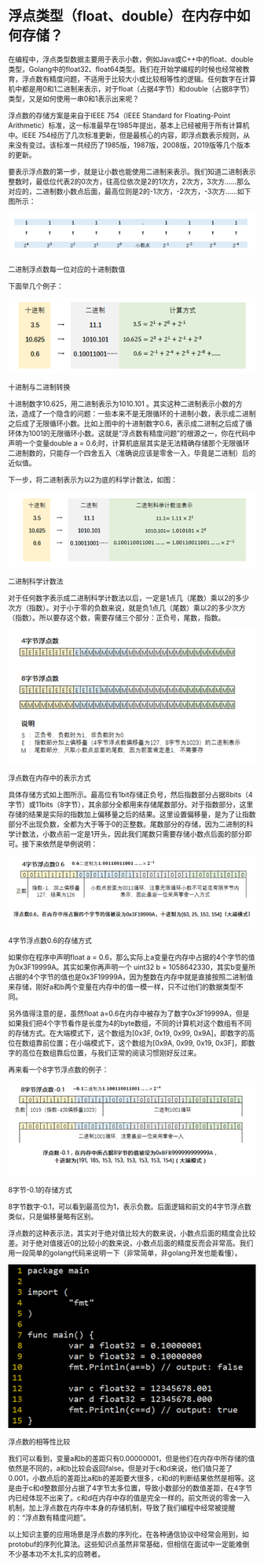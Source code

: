 # 浮点类型（float、double）在内存中如何存储？

在编程中，浮点类型数据主要用于表示小数，例如Java或C++中的float、double类型，Golang中的float32、float64类型。我们在开始学编程的时候也经常被教育，浮点数有精度问题，不适用于比较大小或比较相等性的逻辑。任何数字在计算机中都是用0和1二进制来表示，对于float（占据4字节）和double（占据8字节）类型，又是如何使用一串0和1表示出来呢？

浮点数的存储方案是来自于IEEE 754（IEEE Standard for Floating-Point Arithmetic）标准，这一标准最早在1985年提出，基本上已经被用于所有计算机中。IEEE 754经历了几次标准更新，但是最核心的内容，即浮点数表示规则，从来没有变过。该标准一共经历了1985版，1987版，2008版，2019版等几个版本的更新。

要表示浮点数的第一步，就是让小数也能使用二进制来表示。我们知道二进制表示整数时，最低位代表2的0次方，往高位依次是2的1次方，2次方，3次方……那么对应的，二进制数小数点后面，最高位则是2的-1次方，-2次方，-3次方……如下图所示：

![img](./assets/浮点类型在内存中如何存储/1.png)

二进制浮点数每一位对应的十进制数值

下面举几个例子：

![img](./assets/浮点类型在内存中如何存储/2.png)

十进制与二进制转换

十进制数字10.625，用二进制表示为1010.101 。其实这种二进制表示小数的方法，造成了一个隐含的问题：一些本来不是无限循环的十进制小数，表示成二进制之后成了无限循环小数。比如上图中的十进制数字0.6，表示成二进制之后成了循环体为1001的无限循环小数。这就是“浮点数有精度问题”的根源之一，你在代码中声明一个变量double a = 0.6;时，计算机底层其实是无法精确存储那个无限循环二进制数的，只能存一个四舍五入（准确说应该是零舍一入，毕竟是二进制）后的近似值。

下一步，将二进制表示为以2为底的科学计数法，如图：

![img](./assets/浮点类型在内存中如何存储/3.png)

二进制科学计数法

对于任何数字表示成二进制科学计数法以后，一定是1点几（尾数）乘以2的多少次方（指数）。对于小于零的负数来说，就是负1点几（尾数）乘以2的多少次方（指数）。所以要存这个数，需要存储三个部分：正负号，尾数，指数。

![img](./assets/浮点类型在内存中如何存储/4.png)

浮点数在内存中的表示方式

具体存储方式如上图所示。最高位有1bit存储正负号，然后指数部分占据8bits（4字节）或11bits（8字节），其余部分全都用来存储尾数部分。对于指数部分，这里存储的结果是实际的指数加上偏移量之后的结果。这里设置偏移量，是为了让指数部分不出现负数，全都为大于等于0的正整数。尾数部分的存储，因为二进制的科学计数法，小数点前一定是1开头，因此我们尾数只需要存储小数点后面的部分即可。接下来依然是举例说明：

![img](./assets/浮点类型在内存中如何存储/5.png)

4字节浮点数0.6的存储方式

如果你在程序中声明float a = 0.6，那么实际上a变量在内存中占据的4个字节的值为0x3F19999A。其实如果你再声明一个 uint32 b = 1058642330，其实b变量所占据的4个字节的值也是0x3F19999A，因为整数在内存中就是直接按照二进制值来存储，刚好a和b两个变量在内存中的值一模一样，只不过他们的数据类型不同。

另外值得注意的是，虽然float a=0.6在内存中被存为了数字0x3F19999A，但是如果我们把4个字节看作是长度为4的byte数组，不同的计算机对这个数组有不同的存储方式。在大端模式下，这个数组为[0x3F, 0x19, 0x99, 0x9A]，即数字的高位在数组靠前位置；在小端模式下，这个数组为[0x9A, 0x99, 0x19, 0x3F]，即数字的高位在数组靠后位置，与我们正常的阅读习惯刚好反过来。

再来看一个8字节浮点数的例子：

![img](./assets/浮点类型在内存中如何存储/6.png)

8字节-0.1的存储方式

8字节数字-0.1，可以看到最高位为1，表示负数。后面逻辑和前文的4字节浮点数类似，只是偏移量略有区别。

浮点数的这种表示法，其实对于绝对值比较大的数来说，小数点后面的精度会比较差。对于绝对值接近0的比较小的数来说，小数点后面的精度反而会非常高。我们用一段简单的golang代码来说明一下（非常简单，非golang开发也能看懂）。

![img](./assets/浮点类型在内存中如何存储/7.png)

浮点数的相等性比较

我们可以看到，变量a和b的差距只有0.00000001，但是他们在内存中所存储的值依然是不同的，a和b比较会返回false。但是对于c和d来说，他们值只差了0.001，小数点后的差距比a和b的差距要大很多，c和d的判断结果依然是相等。这是由于c和d整数部分占据了4字节太多位置，导致小数部分的数值差距，在4字节内已经体现不出来了。c和d在内存中存的值是完全一样的。前文所说的零舍一入机制，加上浮点数在内存中本身的存储机制，导致了我们编程中经常被提醒的：“浮点数有精度问题”。

以上知识主要的应用场景是浮点数的序列化，在各种通信协议中经常会用到，如protobuf的序列化算法。这些知识点虽然非常基础，但相信在面试中一定能难倒不少基本功不太扎实的应聘者。